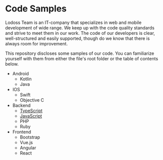 # Code Samples

Lodoss Team is an IT-company that specializes in web and mobile development of wide range. We keep up with the code quality standards and strive to meet them in our work. The code of our developers is clear, well-structured and easily supported, though do we know that there is always room for improvement.

This repository discloses some samples of our code. You can familiarize yourself with them from either the file's root folder or the table of contents below.

* Android
  * Kotlin
  * Java
* IOS
  * Swift
  * Objective C
* Backend
  * [TypeScript](Backend/TypeScript)
  * [JavaScript](Backend/JavaScript)
  * PHP
  * Ruby
* Frontend
  * Bootstrap
  * Vue.js
  * Angular
  * React